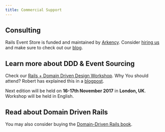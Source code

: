 ```yaml
---
title: Commercial Support
---
```


## Consulting

Rails Event Store is funded and maintained by [Arkency](https://arkency.com). Consider [hiring us](http://arkency.com/hire-us) and make sure to check out our [blog](http://blog.arkency.com).

## Learn more about DDD & Event Sourcing

Check our [Rails + Domain Driven Design Workshop](http://blog.arkency.com/domain-driven-rails-workshop-london/).
Why You should attend? Robert has explained this in a [blogpost](http://blog.arkency.com/2016/12/why-would-you-even-want-to-listen-about-ddd/).

Next edition will be held on **16-17th November 2017** in **London, UK**. Workshop will be held in English.

## Read about Domain Driven Rails

You may also consider buying the [Domain-Driven Rails book](http://blog.arkency.com/domain-driven-rails/).
